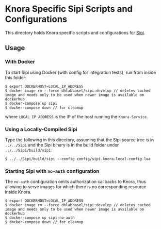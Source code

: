 # Knora Specific Sipi Scripts and Configurations

This directory holds Knora specific scripts and configurations for [Sipi](https://github.com/dhlab-basel/Sipi).

## Usage

### With Docker

To start Sipi using Docker (with config for integration tests), run from inside this folder:

```
$ export DOCKERHOST=LOCAL_IP_ADDRESS
$ docker image rm --force dhlabbasel/sipi:develop // deletes cached image and needs only to be used when newer image is available on dockerhub
$ docker-compose up sipi
$ docker-compose down // for cleanup
```

where `LOCAL_IP_ADDRESS` is the IP of the host running the `Knora-Service`.

### Using a Locally-Compiled Sipi

Type the following in this directory, assuming that the Sipi source tree is in
`../../Sipi` and the Sipi binary is in the build folder under `../../Sipi/build/sipi`:

```
$ ../../Sipi/build/sipi --config config/sipi.knora-local-config.lua
```

### Starting Sipi with `no-auth` configuration

The `no-auth` configuration omits authorization callbacks to Knora, thus allowing to serve images for
which there is no corresponding resource inside Knora. 

```
$ export DOCKERHOST=LOCAL_IP_ADDRESS
$ docker image rm --force dhlabbasel/sipi:develop // deletes cached image and needs only to be used when newer image is available on dockerhub
$ docker-compose up sipi-no-auth
$ docker-compose down // for cleanup
```